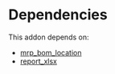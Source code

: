 # Dependencies

This addon depends on:

- [mrp_bom_location](../../../../odoo-bringout-oca-manufacture-mrp_bom_location)
- [report_xlsx](../../../../../oca-report/odoo-bringout-oca-reporting-engine-report_xlsx)
